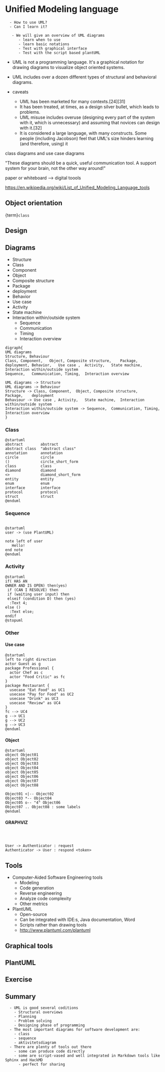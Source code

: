 # Unified Modeling language

```{questions}
  - How to use UML?
  - Can I learn it?
```

```{Objectives}
   - We will give an overview of UML diagrams
      - learn when to use
      - learn basic notations
      - Test with graphical interface
      - Test with the script based plantUML
```


- UML is not a programming language. It's a graphical notation for drawing diagrams to visualize object oriented systems.
-  UML includes over a dozen different types of structural and behavioral diagrams. 

- caveats 
  - UML has been marketed for many contexts.[24][31]
  - It has been treated, at times, as a design silver bullet, which leads to problems. 
  - UML misuse includes overuse (designing every part of the system with it, which is unnecessary) and assuming that novices can design with it.[32]
  - It is considered a large language, with many constructs. Some people (including Jacobson) feel that UML's size hinders learning (and therefore, using) it

class diagrams and use case diagrams 

 "These diagrams should be a quick, useful communication tool. A support system for your brain, not the other way around!"
 
paper or whiteboard --> digital toools 

https://en.wikipedia.org/wiki/List_of_Unified_Modeling_Language_tools

## Object orientation
{term}`class`

## Design

## Diagrams
-	Structure 
  -	Class
  -	Component
  -	Object
  -	Composite structure
  -	Package
  -	deployment
-	Behavior
  -	Use case 
  - Activity
  - State machine
  - Interaction within/outside system
    - Sequence
    -	Communication
    -	Timing
    -	Interaction overview

```{graphviz}
digraph{
UML diagrams
Structure, Behaviour
Class, Component,	Object,	Composite structure,	Package,	deployment,	Behavior,	Use case ,	Activity,	State machine,	Interaction within/outside system
Sequence,	Communication, Timing,	Interaction overview

UML diagrams -> Structure
UML diagrams -> Behaviour
Structure -> Class, Component,	Object,	Composite structure,	Package,	deployment
Behaviour -> Use case ,	Activity,	State machine,	Interaction within/outside system
Interaction within/outside system -> Sequence,	Communication, Timing,	Interaction overview
}
```

### Class

```{uml}
@startuml
abstract        abstract
abstract class  "abstract class"
annotation      annotation
circle          circle
()              circle_short_form
class           class
diamond         diamond
<>              diamond_short_form
entity          entity
enum            enum
interface       interface
protocol        protocol
struct          struct
@enduml
```

###  Sequence

```{uml}
   
@startuml
user -> (use PlantUML)

note left of user
   Hello!   
end note
@enduml
```


### Activity
```{uml}
@startuml
if( HAS AN
OWNER AND IS OPEN) then(yes)
 if (CAN I RESOLVE) then
 if (waiting user input) then
 elseif (condition D) then (yes)
  :Text 4;
else ()
  :Text else;
endif
@stopuml
```



### Other
#### Use case 

```{uml}
@startuml
left to right direction
actor Guest as g
package Professional {
  actor Chef as c
  actor "Food Critic" as fc
}
package Restaurant {
  usecase "Eat Food" as UC1
  usecase "Pay for Food" as UC2
  usecase "Drink" as UC3
  usecase "Review" as UC4
}
fc --> UC4
g --> UC1
g --> UC2
g --> UC3
@enduml
```


#### Object

```{uml}
@startuml
object Object01
object Object02
object Object03
object Object04
object Object05
object Object06
object Object07
object Object08

Object01 <|-- Object02
Object03 *-- Object04
Object05 o-- "4" Object06
Object07 .. Object08 : some labels
@enduml

```
#### GRAPHVIZ

```{graphviz} external.dot
```

   
```{graphviz} puml/external.dot
```

```{uml} puml/external.uml
```






```{uml}
User -> Authenticator : request
Authenticator -> User : respond <token>
```

## Tools
- Computer-Aided Software Engineering tools
  -	Modeling
  - Code generation
  -	Reverse engineering
  - Analyze code complexity
  -	Other metrics
- PlantUML
  - Open-source
  -	Can be integrated with IDE:s, Java documentation, Word
  -	Scripts rather than drawing tools
  -	http://www.plantuml.com/plantuml


## Graphical tools

## PlantUML


## Exercise


## Summary

````{Keypoints}
  - UML is good several coditions
    - Structural overviews
    - Planning
    - Problem solving
    - Designing phase of programming
  - The most important diagrams for software development are: 
    - class
    - sequence 
    - aktivitetsdiagram
  - There are plenty of tools out there
    - some can produce code directly
    - some are script-vased and well integrated in Markdown tools like Sphinx and HackMD
      - perfect for sharing
```` 
